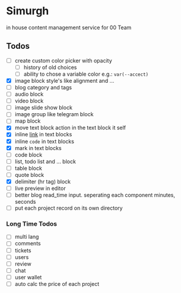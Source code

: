 # Simurgh

in house content management service for 00 Team

## Todos

-   [ ] create custom color picker with opacity
    -   [ ] history of old choices
    -   [ ] ability to chose a variable color e.g.: `var(--accect)`
-   [x] image block style's like alignment and ...
-   [ ] blog category and tags
-   [ ] audio block
-   [ ] video block
-   [ ] image slide show block
-   [ ] image group like telegram block
-   [ ] map block
-   [x] move text block action in the text block it self
-   [x] inline [link](https://00-team.org) in text blocks
-   [x] inline `code` in text blocks
-   [x] mark in text blocks
-   [ ] code block
-   [ ] list, todo list and ... block
-   [ ] table block
-   [ ] quote block
-   [x] delimiter (hr tag) block
-   [ ] live preview in editor
-   [ ] better blog read_time input. seperating each component minutes, seconds
-   [ ] put each project record on its own directory

### Long Time Todos

-   [ ] multi lang
-   [ ] comments
-   [ ] tickets
-   [ ] users
-   [ ] review
-   [ ] chat
-   [ ] user wallet
-   [ ] auto calc the price of each project
